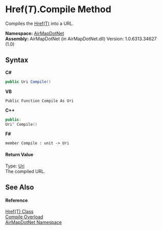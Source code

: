 # Href(*T*).Compile Method 
 

Compiles the <a href="T_AirMapDotNet_Href_1">Href(T)</a> into a URL.

**Namespace:**&nbsp;<a href="N_AirMapDotNet">AirMapDotNet</a><br />**Assembly:**&nbsp;AirMapDotNet (in AirMapDotNet.dll) Version: 1.0.6313.34627 (1.0)

## Syntax

**C#**<br />
``` C#
public Uri Compile()
```

**VB**<br />
``` VB
Public Function Compile As Uri
```

**C++**<br />
``` C++
public:
Uri^ Compile()
```

**F#**<br />
``` F#
member Compile : unit -> Uri 

```


#### Return Value
Type: <a href="http://msdn2.microsoft.com/en-us/library/txt7706a" target="_blank">Uri</a><br />The compiled URL.

## See Also


#### Reference
<a href="T_AirMapDotNet_Href_1">Href(T) Class</a><br /><a href="Overload_AirMapDotNet_Href_1_Compile">Compile Overload</a><br /><a href="N_AirMapDotNet">AirMapDotNet Namespace</a><br />